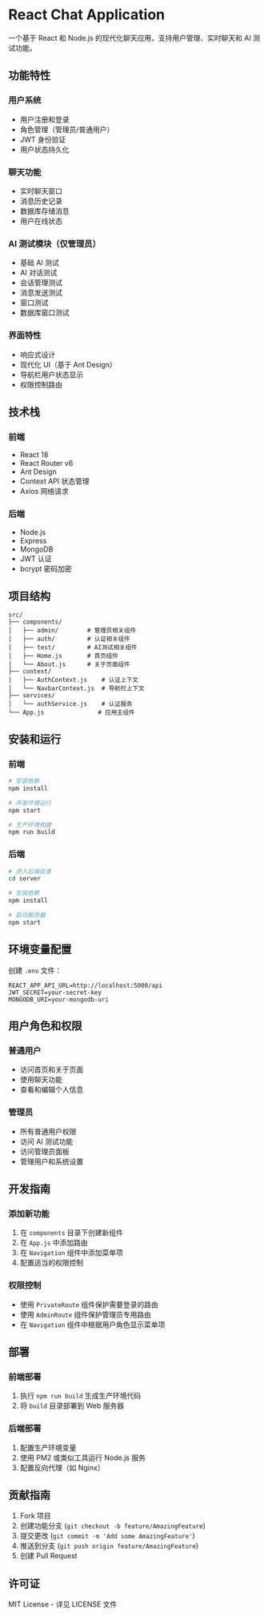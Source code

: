# React Chat Application

一个基于 React 和 Node.js 的现代化聊天应用，支持用户管理、实时聊天和 AI 测试功能。

## 功能特性

### 用户系统
- 用户注册和登录
- 角色管理（管理员/普通用户）
- JWT 身份验证
- 用户状态持久化

### 聊天功能
- 实时聊天窗口
- 消息历史记录
- 数据库存储消息
- 用户在线状态

### AI 测试模块（仅管理员）
- 基础 AI 测试
- AI 对话测试
- 会话管理测试
- 消息发送测试
- 窗口测试
- 数据库窗口测试

### 界面特性
- 响应式设计
- 现代化 UI（基于 Ant Design）
- 导航栏用户状态显示
- 权限控制路由

## 技术栈

### 前端
- React 18
- React Router v6
- Ant Design
- Context API 状态管理
- Axios 网络请求

### 后端
- Node.js
- Express
- MongoDB
- JWT 认证
- bcrypt 密码加密

## 项目结构

```
src/
├── components/
│   ├── admin/        # 管理员相关组件
│   ├── auth/         # 认证相关组件
│   ├── test/         # AI测试相关组件
│   ├── Home.js       # 首页组件
│   └── About.js      # 关于页面组件
├── context/
│   ├── AuthContext.js    # 认证上下文
│   └── NavbarContext.js  # 导航栏上下文
├── services/
│   └── authService.js    # 认证服务
└── App.js               # 应用主组件
```

## 安装和运行

### 前端
```bash
# 安装依赖
npm install

# 开发环境运行
npm start

# 生产环境构建
npm run build
```

### 后端
```bash
# 进入后端目录
cd server

# 安装依赖
npm install

# 启动服务器
npm start
```

## 环境变量配置

创建 `.env` 文件：

```env
REACT_APP_API_URL=http://localhost:5000/api
JWT_SECRET=your-secret-key
MONGODB_URI=your-mongodb-uri
```

## 用户角色和权限

### 普通用户
- 访问首页和关于页面
- 使用聊天功能
- 查看和编辑个人信息

### 管理员
- 所有普通用户权限
- 访问 AI 测试功能
- 访问管理员面板
- 管理用户和系统设置

## 开发指南

### 添加新功能
1. 在 `components` 目录下创建新组件
2. 在 `App.js` 中添加路由
3. 在 `Navigation` 组件中添加菜单项
4. 配置适当的权限控制

### 权限控制
- 使用 `PrivateRoute` 组件保护需要登录的路由
- 使用 `AdminRoute` 组件保护管理员专用路由
- 在 `Navigation` 组件中根据用户角色显示菜单项

## 部署

### 前端部署
1. 执行 `npm run build` 生成生产环境代码
2. 将 `build` 目录部署到 Web 服务器

### 后端部署
1. 配置生产环境变量
2. 使用 PM2 或类似工具运行 Node.js 服务
3. 配置反向代理（如 Nginx）

## 贡献指南

1. Fork 项目
2. 创建功能分支 (`git checkout -b feature/AmazingFeature`)
3. 提交更改 (`git commit -m 'Add some AmazingFeature'`)
4. 推送到分支 (`git push origin feature/AmazingFeature`)
5. 创建 Pull Request

## 许可证

MIT License - 详见 LICENSE 文件
